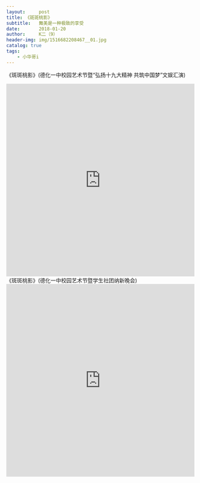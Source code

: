 ```yaml
---
layout:     post
title: 《斑斑桃影》
subtitle:   舞美是一种极致的享受
date:       2018-01-20
author:     K二（9）
header-img: img/1516682208467__01.jpg
catalog: true
tags:
    - 小华哥i
---
```

《斑斑桃影》(德化一中校园艺术节暨“弘扬十九大精神 共筑中国梦”文娱汇演)
<iframe width="498" height="510" src="http://player.youku.com/embed/XMzM0NDExMzUyMA=='" frameborder="0" allowfullscreen></iframe>
《斑斑桃影》(德化一中校园艺术节暨学生社团纳新晚会)
<iframe width="498" height="510" src="http://player.youku.com/embed/XMzM0NDExMzUyMA=='" frameborder="0" allowfullscreen></iframe>

